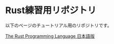 # Rust練習用リポジトリ

以下のページのチュートリアル用のリポジトリです。

[The Rust Programming Language 日本語版](https://doc.rust-jp.rs/book-ja/title-page.html)
